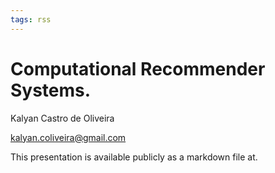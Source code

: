 ```yaml
---
tags: rss
---
```


# Computational Recommender Systems.

Kalyan Castro de Oliveira

kalyan.coliveira@gmail.com

This presentation is available publicly as a markdown file at.